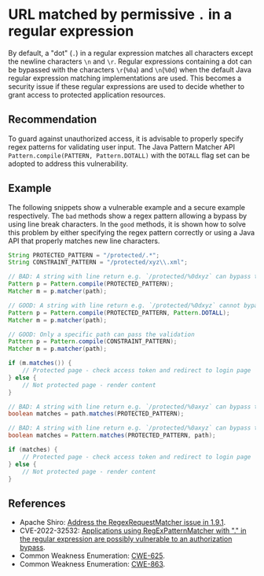 # URL matched by permissive `.` in a regular expression
By default, a "dot" (`.`) in a regular expression matches all characters except the newline characters `\n` and `\r`. Regular expressions containing a dot can be bypassed with the characters `\r`(`%0a`) and `\n`(`%0d`) when the default Java regular expression matching implementations are used. This becomes a security issue if these regular expressions are used to decide whether to grant access to protected application resources.


## Recommendation
To guard against unauthorized access, it is advisable to properly specify regex patterns for validating user input. The Java Pattern Matcher API `Pattern.compile(PATTERN, Pattern.DOTALL)` with the `DOTALL` flag set can be adopted to address this vulnerability.


## Example
The following snippets show a vulnerable example and a secure example respectively. The `bad` methods show a regex pattern allowing a bypass by using line break characters. In the `good` methods, it is shown how to solve this problem by either specifying the regex pattern correctly or using a Java API that properly matches new line characters.


```java
String PROTECTED_PATTERN = "/protected/.*";
String CONSTRAINT_PATTERN = "/protected/xyz\\.xml";

// BAD: A string with line return e.g. `/protected/%0dxyz` can bypass the path check
Pattern p = Pattern.compile(PROTECTED_PATTERN);
Matcher m = p.matcher(path);

// GOOD: A string with line return e.g. `/protected/%0dxyz` cannot bypass the path check
Pattern p = Pattern.compile(PROTECTED_PATTERN, Pattern.DOTALL);
Matcher m = p.matcher(path);

// GOOD: Only a specific path can pass the validation
Pattern p = Pattern.compile(CONSTRAINT_PATTERN);
Matcher m = p.matcher(path);

if (m.matches()) {
    // Protected page - check access token and redirect to login page
} else {
    // Not protected page - render content
}

// BAD: A string with line return e.g. `/protected/%0axyz` can bypass the path check
boolean matches = path.matches(PROTECTED_PATTERN);

// BAD: A string with line return e.g. `/protected/%0axyz` can bypass the path check
boolean matches = Pattern.matches(PROTECTED_PATTERN, path);

if (matches) {
    // Protected page - check access token and redirect to login page
} else {
    // Not protected page - render content
}

```

## References
* Apache Shiro: [Address the RegexRequestMatcher issue in 1.9.1](https://github.com/apache/shiro/commit/6bcb92e06fa588b9c7790dd01bc02135d58d3f5b).
* CVE-2022-32532: [Applications using RegExPatternMatcher with "." in the regular expression are possibly vulnerable to an authorization bypass](https://cve.mitre.org/cgi-bin/cvename.cgi?name=CVE-2022-32532).
* Common Weakness Enumeration: [CWE-625](https://cwe.mitre.org/data/definitions/625.html).
* Common Weakness Enumeration: [CWE-863](https://cwe.mitre.org/data/definitions/863.html).
